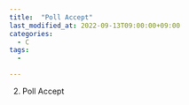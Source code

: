 ```yaml
---
title:  "Poll Accept"
last_modified_at: 2022-09-13T09:00:00+09:00
categories:
  - C
tags: 
  - 

---
```



2. Poll Accept


